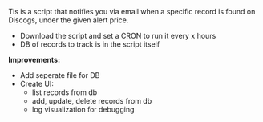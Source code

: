 Tis is a script that notifies you via email when a specific record is found on Discogs, under the given alert price.

- Download the script and set a CRON to run it every x hours
- DB of records to track is in the script itself

**Improvements:**
- Add seperate file for DB
- Create UI:
  - list records from db
  - add, update, delete records from db
  - log visualization for debugging
